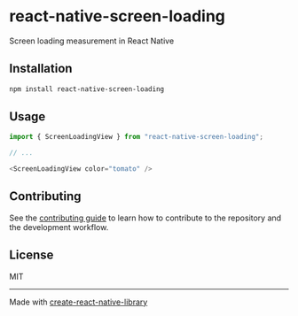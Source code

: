 # react-native-screen-loading

Screen loading measurement in React Native

## Installation

```sh
npm install react-native-screen-loading
```

## Usage

```js
import { ScreenLoadingView } from "react-native-screen-loading";

// ...

<ScreenLoadingView color="tomato" />
```

## Contributing

See the [contributing guide](CONTRIBUTING.md) to learn how to contribute to the repository and the development workflow.

## License

MIT

---

Made with [create-react-native-library](https://github.com/callstack/react-native-builder-bob)
